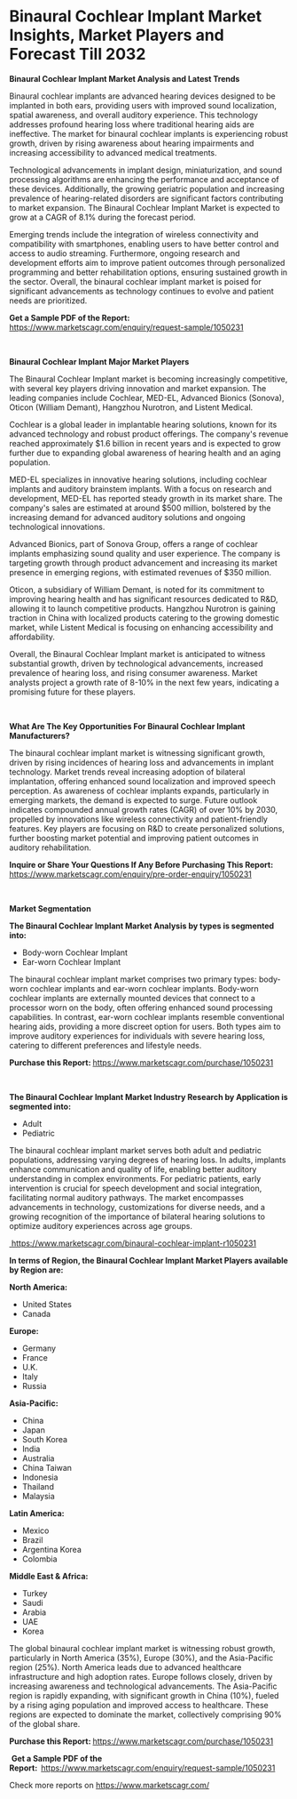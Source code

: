<p><h1>Binaural Cochlear Implant Market Insights, Market Players and Forecast Till 2032</h1></p><p><strong>Binaural Cochlear Implant Market Analysis and Latest Trends</strong></p>
<p><p>Binaural cochlear implants are advanced hearing devices designed to be implanted in both ears, providing users with improved sound localization, spatial awareness, and overall auditory experience. This technology addresses profound hearing loss where traditional hearing aids are ineffective. The market for binaural cochlear implants is experiencing robust growth, driven by rising awareness about hearing impairments and increasing accessibility to advanced medical treatments. </p><p>Technological advancements in implant design, miniaturization, and sound processing algorithms are enhancing the performance and acceptance of these devices. Additionally, the growing geriatric population and increasing prevalence of hearing-related disorders are significant factors contributing to market expansion. The Binaural Cochlear Implant Market is expected to grow at a CAGR of 8.1% during the forecast period. </p><p>Emerging trends include the integration of wireless connectivity and compatibility with smartphones, enabling users to have better control and access to audio streaming. Furthermore, ongoing research and development efforts aim to improve patient outcomes through personalized programming and better rehabilitation options, ensuring sustained growth in the sector. Overall, the binaural cochlear implant market is poised for significant advancements as technology continues to evolve and patient needs are prioritized.</p></p>
<p><strong>Get a Sample PDF of the Report:&nbsp;</strong> <a href="https://www.marketscagr.com/enquiry/request-sample/1050231?utm_campaign=2650&utm_medium=2&utm_source=Github&utm_content=ia&utm_term=28032025&utm_id=binaural-cochlear-implant">https://www.marketscagr.com/enquiry/request-sample/1050231</a></p>
<p>&nbsp;</p>
<p><strong>Binaural Cochlear Implant Major Market Players</strong></p>
<p><p>The Binaural Cochlear Implant market is becoming increasingly competitive, with several key players driving innovation and market expansion. The leading companies include Cochlear, MED-EL, Advanced Bionics (Sonova), Oticon (William Demant), Hangzhou Nurotron, and Listent Medical. </p><p>Cochlear is a global leader in implantable hearing solutions, known for its advanced technology and robust product offerings. The company's revenue reached approximately $1.6 billion in recent years and is expected to grow further due to expanding global awareness of hearing health and an aging population. </p><p>MED-EL specializes in innovative hearing solutions, including cochlear implants and auditory brainstem implants. With a focus on research and development, MED-EL has reported steady growth in its market share. The company's sales are estimated at around $500 million, bolstered by the increasing demand for advanced auditory solutions and ongoing technological innovations.</p><p>Advanced Bionics, part of Sonova Group, offers a range of cochlear implants emphasizing sound quality and user experience. The company is targeting growth through product advancement and increasing its market presence in emerging regions, with estimated revenues of $350 million.</p><p>Oticon, a subsidiary of William Demant, is noted for its commitment to improving hearing health and has significant resources dedicated to R&D, allowing it to launch competitive products. Hangzhou Nurotron is gaining traction in China with localized products catering to the growing domestic market, while Listent Medical is focusing on enhancing accessibility and affordability.</p><p>Overall, the Binaural Cochlear Implant market is anticipated to witness substantial growth, driven by technological advancements, increased prevalence of hearing loss, and rising consumer awareness. Market analysts project a growth rate of 8-10% in the next few years, indicating a promising future for these players.</p></p>
<p>&nbsp;</p>
<p><strong>What Are The Key Opportunities For Binaural Cochlear Implant Manufacturers?</strong></p>
<p><p>The binaural cochlear implant market is witnessing significant growth, driven by rising incidences of hearing loss and advancements in implant technology. Market trends reveal increasing adoption of bilateral implantation, offering enhanced sound localization and improved speech perception. As awareness of cochlear implants expands, particularly in emerging markets, the demand is expected to surge. Future outlook indicates compounded annual growth rates (CAGR) of over 10% by 2030, propelled by innovations like wireless connectivity and patient-friendly features. Key players are focusing on R&D to create personalized solutions, further boosting market potential and improving patient outcomes in auditory rehabilitation.</p></p>
<p><strong>Inquire or Share Your Questions If Any Before Purchasing This Report:</strong> <a href="https://www.marketscagr.com/enquiry/pre-order-enquiry/1050231?utm_campaign=2650&utm_medium=2&utm_source=Github&utm_content=ia&utm_term=28032025&utm_id=binaural-cochlear-implant">https://www.marketscagr.com/enquiry/pre-order-enquiry/1050231</a></p>
<p>&nbsp;</p>
<p><strong>Market Segmentation</strong></p>
<p><strong>The Binaural Cochlear Implant Market Analysis by types is segmented into:</strong></p>
<p><ul><li>Body-worn Cochlear Implant</li><li>Ear-worn Cochlear Implant</li></ul></p>
<p><p>The binaural cochlear implant market comprises two primary types: body-worn cochlear implants and ear-worn cochlear implants. Body-worn cochlear implants are externally mounted devices that connect to a processor worn on the body, often offering enhanced sound processing capabilities. In contrast, ear-worn cochlear implants resemble conventional hearing aids, providing a more discreet option for users. Both types aim to improve auditory experiences for individuals with severe hearing loss, catering to different preferences and lifestyle needs.</p></p>
<p><strong>Purchase this Report:&nbsp;</strong><a href="https://www.marketscagr.com/purchase/1050231?utm_campaign=2650&utm_medium=2&utm_source=Github&utm_content=ia&utm_term=28032025&utm_id=binaural-cochlear-implant">https://www.marketscagr.com/purchase/1050231</a></p>
<p>&nbsp;</p>
<p><strong>The Binaural Cochlear Implant Market Industry Research by Application is segmented into:</strong></p>
<p><ul><li>Adult</li><li>Pediatric</li></ul></p>
<p><p>The binaural cochlear implant market serves both adult and pediatric populations, addressing varying degrees of hearing loss. In adults, implants enhance communication and quality of life, enabling better auditory understanding in complex environments. For pediatric patients, early intervention is crucial for speech development and social integration, facilitating normal auditory pathways. The market encompasses advancements in technology, customizations for diverse needs, and a growing recognition of the importance of bilateral hearing solutions to optimize auditory experiences across age groups.</p></p>
<p><a href="https://www.marketscagr.com/binaural-cochlear-implant-r1050231?utm_campaign=2650&utm_medium=2&utm_source=Github&utm_content=ia&utm_term=28032025&utm_id=binaural-cochlear-implant">&nbsp;https://www.marketscagr.com/binaural-cochlear-implant-r1050231</a></p>
<p><strong>In terms of Region, the Binaural Cochlear Implant Market Players available by Region are:</strong></p>
<p>
    <p> <strong> North America: </strong>
        <ul>
            <li>United States</li>
            <li>Canada</li>
        </ul>
        </p> 
    <p> <strong> Europe: </strong>
        <ul>
            <li>Germany</li>
            <li>France</li>
            <li>U.K.</li>
            <li>Italy</li>
            <li>Russia</li>
        </ul>
        </p> 
    <p> <strong> Asia-Pacific: </strong>
        <ul>
            <li>China</li>
            <li>Japan</li>
            <li>South Korea</li>
            <li>India</li>
            <li>Australia</li>
            <li>China Taiwan</li>
            <li>Indonesia</li>
            <li>Thailand</li>
            <li>Malaysia</li>
        </ul>
        </p> 
    <p> <strong> Latin America: </strong>
        <ul>
            <li>Mexico</li>
            <li>Brazil</li>
            <li>Argentina Korea</li>
            <li>Colombia</li>
        </ul>
        </p> 
    <p> <strong> Middle East & Africa: </strong>
        <ul>
            <li>Turkey</li>
            <li>Saudi</li>
            <li>Arabia</li>
            <li>UAE</li>
            <li>Korea</li>
        </ul>
    </p>
    </p>
<p><p>The global binaural cochlear implant market is witnessing robust growth, particularly in North America (35%), Europe (30%), and the Asia-Pacific region (25%). North America leads due to advanced healthcare infrastructure and high adoption rates. Europe follows closely, driven by increasing awareness and technological advancements. The Asia-Pacific region is rapidly expanding, with significant growth in China (10%), fueled by a rising aging population and improved access to healthcare. These regions are expected to dominate the market, collectively comprising 90% of the global share.</p></p>
<p><strong>Purchase this Report: </strong><a href="https://www.marketscagr.com/purchase/1050231?utm_campaign=2650&utm_medium=2&utm_source=Github&utm_content=ia&utm_term=28032025&utm_id=binaural-cochlear-implant">https://www.marketscagr.com/purchase/1050231</a></p>
<p>&nbsp;<strong>Get a Sample PDF of the Report:&nbsp;&nbsp;</strong><a href="https://www.marketscagr.com/enquiry/request-sample/1050231?utm_campaign=2650&utm_medium=2&utm_source=Github&utm_content=ia&utm_term=28032025&utm_id=binaural-cochlear-implant">https://www.marketscagr.com/enquiry/request-sample/1050231</a></p>
<p><strong></strong></p>
<p>Check more reports on <a href="https://www.marketscagr.com/?utm_campaign=2650&utm_medium=2&utm_source=Github&utm_content=ia&utm_term=28032025&utm_id=binaural-cochlear-implant">https://www.marketscagr.com/</a></p>